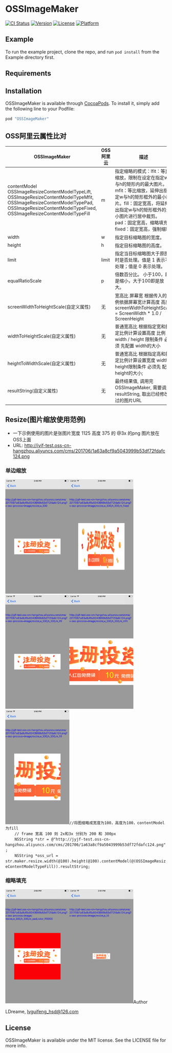# OSSImageMaker

[![CI Status](http://img.shields.io/travis/LDreame/OSSImageMaker.svg?style=flat)](https://travis-ci.org/LDreame/OSSImageMaker)
[![Version](https://img.shields.io/cocoapods/v/OSSImageMaker.svg?style=flat)](http://cocoapods.org/pods/OSSImageMaker)
[![License](https://img.shields.io/cocoapods/l/OSSImageMaker.svg?style=flat)](http://cocoapods.org/pods/OSSImageMaker)
[![Platform](https://img.shields.io/cocoapods/p/OSSImageMaker.svg?style=flat)](http://cocoapods.org/pods/OSSImageMaker)

## Example

To run the example project, clone the repo, and run `pod install` from the Example directory first.

## Requirements

## Installation

OSSImageMaker is available through [CocoaPods](http://cocoapods.org). To install
it, simply add the following line to your Podfile:

```ruby
pod "OSSImageMaker"
```
## OSS阿里云属性比对
<table>
  <thead>
    <tr>
      <th>OSSImageMaker</th>
      <th>OSS阿里云</th>
      <th>描述</th>
      <th>取值范围</th>
    </tr>
  </thead>
  <tbody>
    <tr>
      <td>contentModel
      OSSImageResizeContentModelTypeLift,
    OSSImageResizeContentModelTypeMfit,
    OSSImageResizeContentModelTypePad,
    OSSImageResizeContentModelTypeFixed,
    OSSImageResizeContentModelTypeFill</td>
      <td>m</td>
      <td>指定缩略的模式：lfit：等比缩放，限制在设定在指定w与h的矩形内的最大图片。mfit：等比缩放，延伸出指定w与h的矩形框外的最小图片。fill：固定宽高，将延伸出指定w与h的矩形框外的最小图片进行居中裁剪。pad：固定宽高，缩略填充fixed：固定宽高，强制缩略</td>
      <td>[lfit,mfit,fill,pad,fixed]，默认为lfit</td>
    </tr>
    <tr>
      <td>width</td>
      <td>w</td>
      <td>指定目标缩略图的宽度。</td>
      <td>1-4096</td>
    </tr>
    <tr>
      <td>height</td>
      <td>h</td>
      <td>指定目标缩略图的高度。</td>
      <td>1-4096</td>
    </tr>
    <tr>
      <td>limit</td>
      <td>limit</td>
      <td>指定当目标缩略图大于原图时是否处理。值是 1 表示不处理；值是 0 表示处理。</td>
      <td>0/1, 默认是 1</td>
    </tr>
    <tr>
      <td>equalRatioScale</td>
      <td>p</td>
      <td>倍数百分比。 小于100，即是缩小，大于100即是放大。</td>
      <td>1-1000</td>
    </tr>
    <tr>
      <td>screenWidthToHeightScale(自定义属性)</td>
      <td>无</td>
      <td>宽高比 屏幕宽 根据传入的比例依据屏幕宽计算高度  高度 screenWidthToHeightScale  = ScreenWidth * 1.0 / ScreenHeight</td>
      <td>宽高比的值</td>
    </tr>
    <tr>
      <td>widthToHeightScale(自定义属性)</td>
      <td>无</td>
      <td>普通宽高比  根据指定宽和指定比例计算设置高度 比例 =  width / height 限制条件 必须 先配置 width的大小</td>
      <td>宽高比的值</td>
    </tr>
    <tr>
      <td>heightToWidthScale(自定义属性)</td>
      <td>无</td>
      <td>普通宽高比  根据指定高和指定比例计算设置宽度 width / height限制条件 必须先 配置 height的大小;</td>
      <td>宽高比的值</td>
    </tr>
    <tr>
      <td>resultString(自定义属性)</td>
      <td>无</td>
      <td>最终结果值, 调用完OSSImageMaker, 需要调用resultString, 取出已经修改过的图片URL</td>
      <td>返回一个e.g http://jyjf-test.oss-cn-hangzhou.aliyuncs.com/cms/201706/1a63a8cf9a5043999b53df72fdafc124.png?x-oss-process=image/resize,w_200,h_400,m_pad,limit_0</td>
    </tr>
  </tbody>
</table>

## Resize(图片缩放使用范例)
- 一下示例使用的图片是张图片宽度 1125 高度 375 的 @3x 的png 图片放在 OSS上面
- URL: http://jyjf-test.oss-cn-hangzhou.aliyuncs.com/cms/201706/1a63a8cf9a5043999b53df72fdafc124.png

### 单边缩放
  <td><img src="Example/OSSImageMaker/截图/Resize/1.png" width="200"><td
  ```
  //将图缩略成高度为100，宽度按比例处理。
    //因为OSSImageMaker 内置转换了 2x 和3x 所以图片的质量转换后 2x 高度200px 2x 高度 300px
    NSString *str = @"http://jyjf-test.oss-cn-hangzhou.aliyuncs.com/cms/201706/1a63a8cf9a5043999b53df72fdafc124.png";
    NSString *oss_url = str.maker.resize.width(@100).resultString;
  ```
 ### 强制宽高缩略
 <td><img src="Example/OSSImageMaker/截图/Resize/2.png" width="200"><td
 ```
 //强制缩略宽高 contentModel 为 fiexd
    // frame 宽高 100 则 2x和3x 分别为 200 和 300px
    NSString *str = @"http://jyjf-test.oss-cn-hangzhou.aliyuncs.com/cms/201706/1a63a8cf9a5043999b53df72fdafc124.png";
    NSString *oss_url = str.maker.resize.width(@100).height(@100)
 ```
 ### 等比缩放, 限定在矩形框内
 <td><img src="Example/OSSImageMaker/截图/Resize/3.png" width="200"><td
 ```
 //将图缩略成宽度为100，高度为100，按长边优先 contentModel 为lift
    // frame 宽高 100 则 2x和3x 分别为 200 和 300px
    NSString *str = @"http://jyjf-test.oss-cn-hangzhou.aliyuncs.com/cms/201706/1a63a8cf9a5043999b53df72fdafc124.png";
    NSString *oss_url = str.maker.resize.width(@100).height(@100).contentModel(@(OSSImageResizeContentModelTypeLfit)).resultString;
 ```
### 等比缩放, 限定在矩形框内 短边优先
<td><img src="Example/OSSImageMaker/截图/Resize/4.png" width="200"><td
```
//将图缩略成宽度为100，高度为100，短边优先 contentModel 为mfit
    // frame 宽高 100 则 2x和3x 分别为 200 和 300px
    NSString *str = @"http://jyjf-test.oss-cn-hangzhou.aliyuncs.com/cms/201706/1a63a8cf9a5043999b53df72fdafc124.png";
    NSString *oss_url = str.maker.resize.width(@100).height(@100).contentModel(@(OSSImageResizeContentModelTypeMfit)).resultString;
```
### 固定宽高，自动裁剪
<td><img src="Example/OSSImageMaker/截图/Resize/5.png" width="200"><td

```
//将图缩略成宽度为100，高度为100，contentModel 为fill
    // frame 宽高 100 则 2x和3x 分别为 200 和 300px
    NSString *str = @"http://jyjf-test.oss-cn-hangzhou.aliyuncs.com/cms/201706/1a63a8cf9a5043999b53df72fdafc124.png";
    NSString *oss_url = str.maker.resize.width(@100).height(@100).contentModel(@(OSSImageResizeContentModelTypeFill)).resultString;
```
### 缩略填充
<td><img src="Example/OSSImageMaker/截图/Resize/6.png" width="200"><td
```
//将图按短边缩略到100x100, 然后按红色填充 contentModel pad 模式
    // frame 宽高 100 则 2x和3x 分别为 200 和 300px
    NSString *str = @"http://jyjf-test.oss-cn-hangzhou.aliyuncs.com/cms/201706/1a63a8cf9a5043999b53df72fdafc124.png";
    NSString *oss_url = str.maker.resize.width(@100).height(@100).contentModel(@(OSSImageResizeContentModelTypePad)).color(@"ff0000").resultString;
```
### 按比例缩略
<td><img src="Example/OSSImageMaker/截图/Resize/7.png" width="200"><td
```
NSString *str = @"http://jyjf-test.oss-cn-hangzhou.aliyuncs.com/cms/201706/1a63a8cf9a5043999b53df72fdafc124.png";
    NSString *oss_url = str.maker.resize.equalRatioScale(@10).resultString;
```


## Author

LDreame, lvguifeng_hsd@126.com

## License

OSSImageMaker is available under the MIT license. See the LICENSE file for more info.
